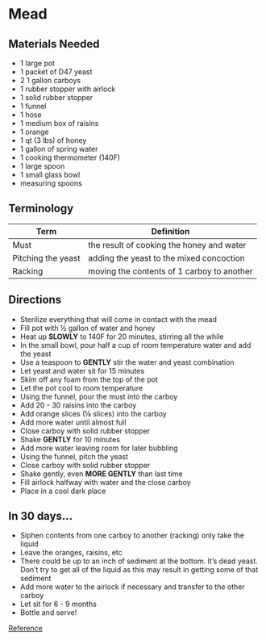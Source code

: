 # Mead

## Materials Needed

* 1 large pot
* 1 packet of D47 yeast
* 2 1 gallon carboys 
* 1 rubber stopper with airlock
* 1 solid rubber stopper
* 1 funnel
* 1 hose
* 1 medium box of raisins
* 1 orange
* 1 qt (3 lbs) of honey
* 1 gallon of spring water
* 1 cooking thermometer (140F)
* 1 large spoon
* 1 small glass bowl
* measuring spoons

## Terminology

| Term | Definition | 
| ------------- | ----------- |
| Must | the result of cooking the honey and water |
| Pitching the yeast | adding the yeast to the mixed concoction |
| Racking | moving the contents of 1 carboy to another |

## Directions

* Sterilize everything that will come in contact with the mead
* Fill pot with ½ gallon of water and honey
* Heat up **SLOWLY** to 140F for 20 minutes, stirring all the while
* In the small bowl, pour half a cup of room temperature water and add the yeast
* Use a teaspoon to **GENTLY** stir the water and yeast combination
* Let yeast and water sit for 15 minutes
* Skim off any foam from the top of the pot
* Let the pot cool to room temperature
* Using the funnel, pour the must into the carboy
* Add 20 - 30 raisins into the carboy
* Add orange slices (⅛ slices) into the carboy
* Add more water until almost full
* Close carboy with solid rubber stopper
* Shake **GENTLY** for 10 minutes
* Add more water leaving room for later bubbling
* Using the funnel, pitch the yeast
* Close carboy with solid rubber stopper
* Shake gently, even **MORE GENTLY** than last time
* Fill airlock halfway with water and the close carboy
* Place in a cool dark place

## In 30 days...

* Siphen contents from one carboy to another (racking) only take the liquid
* Leave the oranges, raisins, etc
* There could be up to an inch of sediment at the bottom.  It’s dead yeast.  Don’t try to get all of the liquid as this may result in getting some of that sediment
* Add more water to the airlock if necessary and transfer to the other carboy
* Let sit for 6 - 9 months
* Bottle and serve!

[Reference](https://www.youtube.com/watch?v=c2ueyNQfnfE)
